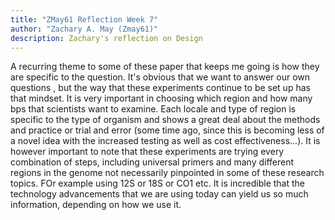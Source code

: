 ```yaml
---
title: "ZMay61 Reflection Week 7"
author: "Zachary A. May (Zmay61)"
description: Zachary's reflection on Design
---
```


A recurring theme to some of these paper that keeps me going is how they are specific to the question. It's obvious that we want to answer our own questions , but the way that these experiments continue to be set up has that mindset. It is very important in choosing which region and how many bps that scientists want to examine. Each locale and type of region is specific to the type of organism and shows a great deal about the methods and practice or trial and error (some time ago, since this is becoming less of a novel idea with the increased testing as well as cost effectiveness...). It is however important to note that these experiments are trying every combination of steps, including universal primers and many different regions in the genome not necessarily pinpointed in some of these research topics. FOr example using 12S or 18S or CO1 etc. It is incredible that the technology advancements that we are using today can yield us so much information, depending on how we use it.



